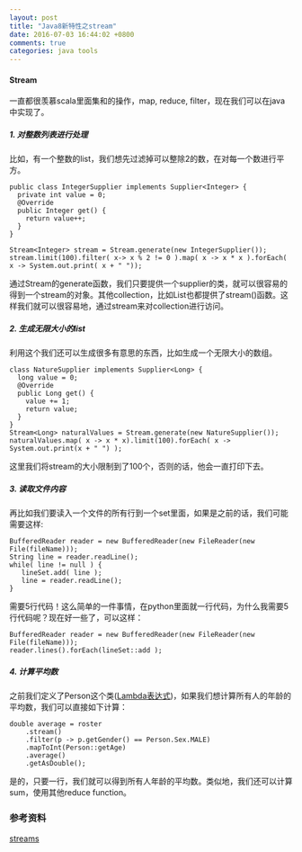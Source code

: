 ```yaml
---
layout: post
title: "Java8新特性之stream"
date: 2016-07-03 16:44:02 +0800
comments: true
categories: java tools
---
```


#### Stream 

一直都很羡慕scala里面集和的操作，map, reduce, filter，现在我们可以在java中实现了。

##### 1. 对整数列表进行处理

比如，有一个整数的list，我们想先过滤掉可以整除2的数，在对每一个数进行平方。

```
public class IntegerSupplier implements Supplier<Integer> {
  private int value = 0;
  @Override
  public Integer get() {
    return value++;
  }
}

Stream<Integer> stream = Stream.generate(new IntegerSupplier());
stream.limit(100).filter( x-> x % 2 != 0 ).map( x -> x * x ).forEach( x -> System.out.print( x + " "));
```

通过Stream的generate函数，我们只要提供一个supplier的类，就可以很容易的得到一个stream的对象。其他collection，比如List也都提供了stream()函数。这样我们就可以很容易地，通过stream来对collection进行访问。



##### 2. 生成无限大小的list

利用这个我们还可以生成很多有意思的东西，比如生成一个无限大小的数组。

```
class NatureSupplier implements Supplier<Long> {
  long value = 0;
  @Override
  public Long get() {
    value += 1;
    return value;
  }
}
Stream<Long> naturalValues = Stream.generate(new NatureSupplier());
naturalValues.map( x -> x * x).limit(100).forEach( x -> System.out.print(x + " ") );
```

这里我们将stream的大小限制到了100个，否则的话，他会一直打印下去。



##### 3. 读取文件内容

再比如我们要读入一个文件的所有行到一个set里面，如果是之前的话，我们可能需要这样:

```
BufferedReader reader = new BufferedReader(new FileReader(new File(fileName)));
String line = reader.readLine();
while( line != null ) {
   lineSet.add( line );
   line = reader.readLine();
}
```

需要5行代码！这么简单的一件事情，在python里面就一行代码，为什么我需要5行代码呢？现在好一些了，可以这样：

```
BufferedReader reader = new BufferedReader(new FileReader(new File(fileName)));
reader.lines().forEach(lineSet::add );

```

##### 4. 计算平均数

之前我们定义了Person这个类([Lambda表达式](http://www.bigbear2017.com/blog/2016/07/02/java8xin-te-xing-zhi-lambdabiao-da-shi/))，如果我们想计算所有人的年龄的平均数，我们可以直接如下计算：

```
double average = roster
    .stream()
    .filter(p -> p.getGender() == Person.Sex.MALE)
    .mapToInt(Person::getAge)
    .average()
    .getAsDouble();
```

是的，只要一行，我们就可以得到所有人年龄的平均数。类似地，我们还可以计算sum，使用其他reduce function。

### 参考资料

[streams](http://docs.oracle.com/javase/tutorial/collections/streams/index.html)

